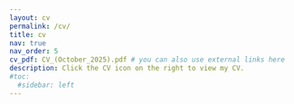 ```yaml
---
layout: cv
permalink: /cv/
title: cv
nav: true
nav_order: 5
cv_pdf: CV_(October_2025).pdf # you can also use external links here
description: Click the CV icon on the right to view my CV.
#toc:
  #sidebar: left
---
```

